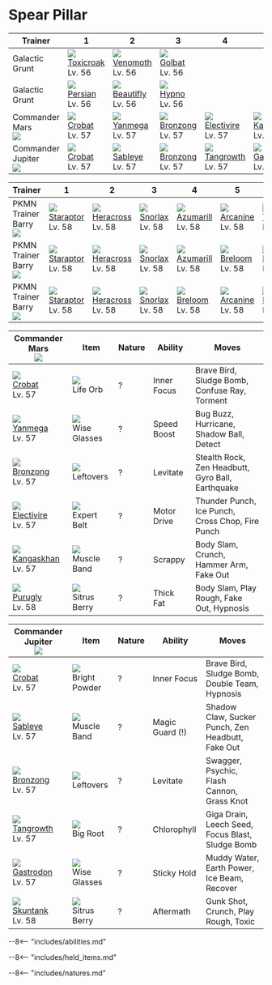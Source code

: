 # Spear Pillar

Trainer                           | 1                                 | 2                                 | 3                                | 4                                  | 5                                  | 6
---                               | ---                               | ---                               | ---                              | ---                                | ---                                | ---
Galactic Grunt                    | ![][454]<br>[Toxicroak]<br>Lv. 56 | ![][049]<br>[Venomoth]<br>Lv. 56  | ![][042]<br>[Golbat]<br>Lv. 56   | &nbsp;                             | &nbsp;                             | &nbsp;
Galactic Grunt                    | ![][053]<br>[Persian]<br>Lv. 56   | ![][267]<br>[Beautifly]<br>Lv. 56 | ![][097]<br>[Hypno]<br>Lv. 56    | &nbsp;                             | &nbsp;                             | &nbsp;
Commander Mars<br>![][mars]       | ![][169]<br>[Crobat]<br>Lv. 57    | ![][469]<br>[Yanmega]<br>Lv. 57   | ![][437]<br>[Bronzong]<br>Lv. 57 | ![][466]<br>[Electivire]<br>Lv. 57 | ![][115]<br>[Kangaskhan]<br>Lv. 57 | ![][432]<br>[Purugly]<br>Lv. 58
Commander Jupiter<br>![][jupiter] | ![][169]<br>[Crobat]<br>Lv. 57    | ![][302]<br>[Sableye]<br>Lv. 57   | ![][437]<br>[Bronzong]<br>Lv. 57 | ![][465]<br>[Tangrowth]<br>Lv. 57  | ![][423]<br>[Gastrodon]<br>Lv. 57  | ![][435]<br>[Skuntank]<br>Lv. 58

Trainer                          | 1                                 | 2                                 | 3                               | 4                                 | 5                                | 6
---                              | ---                               | ---                               | ---                             | ---                               | ---                              | ---
PKMN Trainer Barry<br>![][barry] | ![][398]<br>[Staraptor]<br>Lv. 58 | ![][214]<br>[Heracross]<br>Lv. 58 | ![][143]<br>[Snorlax]<br>Lv. 58 | ![][184]<br>[Azumarill]<br>Lv. 58 | ![][059]<br>[Arcanine]<br>Lv. 58 | ![][389]<br>[Torterra]<br>Lv. 59
PKMN Trainer Barry<br>![][barry] | ![][398]<br>[Staraptor]<br>Lv. 58 | ![][214]<br>[Heracross]<br>Lv. 58 | ![][143]<br>[Snorlax]<br>Lv. 58 | ![][184]<br>[Azumarill]<br>Lv. 58 | ![][286]<br>[Breloom]<br>Lv. 58  | ![][392]<br>[Infernape]<br>Lv. 59
PKMN Trainer Barry<br>![][barry] | ![][398]<br>[Staraptor]<br>Lv. 58 | ![][214]<br>[Heracross]<br>Lv. 58 | ![][143]<br>[Snorlax]<br>Lv. 58 | ![][286]<br>[Breloom]<br>Lv. 58   | ![][059]<br>[Arcanine]<br>Lv. 58 | ![][395]<br>[Empoleon]<br>Lv. 59

Commander Mars<br>![][mars]        | Item                              | Nature | Ability     | Moves
---                                | ---                               | ---    | ---         | ---
![][169]<br>[Crobat]<br>Lv. 57     | ![][life-orb]<br>Life Orb         | ?      | Inner Focus | Brave Bird, Sludge Bomb, Confuse Ray, Torment
![][469]<br>[Yanmega]<br>Lv. 57    | ![][wise-glasses]<br>Wise Glasses | ?      | Speed Boost | Bug Buzz, Hurricane, Shadow Ball, Detect
![][437]<br>[Bronzong]<br>Lv. 57   | ![][leftovers]<br>Leftovers       | ?      | Levitate    | Stealth Rock, Zen Headbutt, Gyro Ball, Earthquake
![][466]<br>[Electivire]<br>Lv. 57 | ![][expert-belt]<br>Expert Belt   | ?      | Motor Drive | Thunder Punch, Ice Punch, Cross Chop, Fire Punch
![][115]<br>[Kangaskhan]<br>Lv. 57 | ![][muscle-band]<br>Muscle Band   | ?      | Scrappy     | Body Slam, Crunch, Hammer Arm, Fake Out
![][432]<br>[Purugly]<br>Lv. 58    | ![][sitrus-berry]<br>Sitrus Berry | ?      | Thick Fat   | Body Slam, Play Rough, Fake Out, Hypnosis

Commander Jupiter<br>![][jupiter] | Item                                | Nature | Ability         | Moves
---                               | ---                                 | ---    | ---             | ---
![][169]<br>[Crobat]<br>Lv. 57    | ![][bright-powder]<br>Bright Powder | ?      | Inner Focus     | Brave Bird, Sludge Bomb, Double Team, Hypnosis
![][302]<br>[Sableye]<br>Lv. 57   | ![][muscle-band]<br>Muscle Band     | ?      | Magic Guard (!) | Shadow Claw, Sucker Punch, Zen Headbutt, Fake Out
![][437]<br>[Bronzong]<br>Lv. 57  | ![][leftovers]<br>Leftovers         | ?      | Levitate        | Swagger, Psychic, Flash Cannon, Grass Knot
![][465]<br>[Tangrowth]<br>Lv. 57 | ![][big-root]<br>Big Root           | ?      | Chlorophyll     | Giga Drain, Leech Seed, Focus Blast, Sludge Bomb
![][423]<br>[Gastrodon]<br>Lv. 57 | ![][wise-glasses]<br>Wise Glasses   | ?      | Sticky Hold     | Muddy Water, Earth Power, Ice Beam, Recover
![][435]<br>[Skuntank]<br>Lv. 58  | ![][sitrus-berry]<br>Sitrus Berry   | ?      | Aftermath       | Gunk Shot, Crunch, Play Rough, Toxic

--8<-- "includes/abilities.md"

--8<-- "includes/held_items.md"

--8<-- "includes/natures.md"

[Golbat]: ../../pokemon_changes/042/
[Venomoth]: ../../pokemon_changes/049/
[Persian]: ../../pokemon_changes/053/
[Arcanine]: ../../pokemon_changes/059/
[Hypno]: ../../pokemon_changes/097/
[Kangaskhan]: ../../pokemon_changes/115/
[Snorlax]: ../../pokemon_changes/143/
[Crobat]: ../../pokemon_changes/169/
[Azumarill]: ../../pokemon_changes/184/
[Heracross]: ../../pokemon_changes/214/
[Beautifly]: ../../pokemon_changes/267/
[Breloom]: ../../pokemon_changes/286/
[Sableye]: ../../pokemon_changes/302/
[Torterra]: ../../pokemon_changes/389/
[Infernape]: ../../pokemon_changes/392/
[Empoleon]: ../../pokemon_changes/395/
[Staraptor]: ../../pokemon_changes/398/
[Gastrodon]: ../../pokemon_changes/423/
[Purugly]: ../../pokemon_changes/432/
[Skuntank]: ../../pokemon_changes/435/
[Bronzong]: ../../pokemon_changes/437/
[Toxicroak]: ../../pokemon_changes/454/
[Tangrowth]: ../../pokemon_changes/465/
[Electivire]: ../../pokemon_changes/466/
[Yanmega]: ../../pokemon_changes/469/
[big-root]: ../img/items/big-root.png
[bright-powder]: ../img/items/bright-powder.png
[expert-belt]: ../img/items/expert-belt.png
[leftovers]: ../img/items/leftovers.png
[life-orb]: ../img/items/life-orb.png
[muscle-band]: ../img/items/muscle-band.png
[sitrus-berry]: ../img/items/sitrus-berry.png
[wise-glasses]: ../img/items/wise-glasses.png
[042]: ../img/pokemon/042.png
[049]: ../img/pokemon/049.png
[053]: ../img/pokemon/053.png
[059]: ../img/pokemon/059.png
[097]: ../img/pokemon/097.png
[115]: ../img/pokemon/115.png
[143]: ../img/pokemon/143.png
[169]: ../img/pokemon/169.png
[184]: ../img/pokemon/184.png
[214]: ../img/pokemon/214.png
[267]: ../img/pokemon/267.png
[286]: ../img/pokemon/286.png
[302]: ../img/pokemon/302.png
[389]: ../img/pokemon/389.png
[392]: ../img/pokemon/392.png
[395]: ../img/pokemon/395.png
[398]: ../img/pokemon/398.png
[423]: ../img/pokemon/423.png
[432]: ../img/pokemon/432.png
[435]: ../img/pokemon/435.png
[437]: ../img/pokemon/437.png
[454]: ../img/pokemon/454.png
[465]: ../img/pokemon/465.png
[466]: ../img/pokemon/466.png
[469]: ../img/pokemon/469.png
[barry]: ../img/trainer/barry.png
[mars]: ../img/trainer/mars.png
[jupiter]: ../img/trainer/jupiter.png
